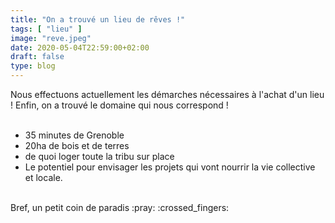 ```yaml
---
title: "On a trouvé un lieu de rêves !"
tags: [ "lieu" ]
image: "reve.jpeg"
date: 2020-05-04T22:59:00+02:00
draft: false
type: blog
---
```


Nous effectuons actuellement les démarches nécessaires à l'achat d'un lieu ! 
Enfin, on a trouvé le domaine qui nous correspond ! 
<br>
<br>

- 35 minutes de Grenoble
- 20ha de bois et de terres
- de quoi loger toute la tribu sur place 
- Le potentiel pour envisager les projets qui vont nourrir la vie collective et locale.

<br>
Bref, un petit coin de paradis :pray: :crossed_fingers: